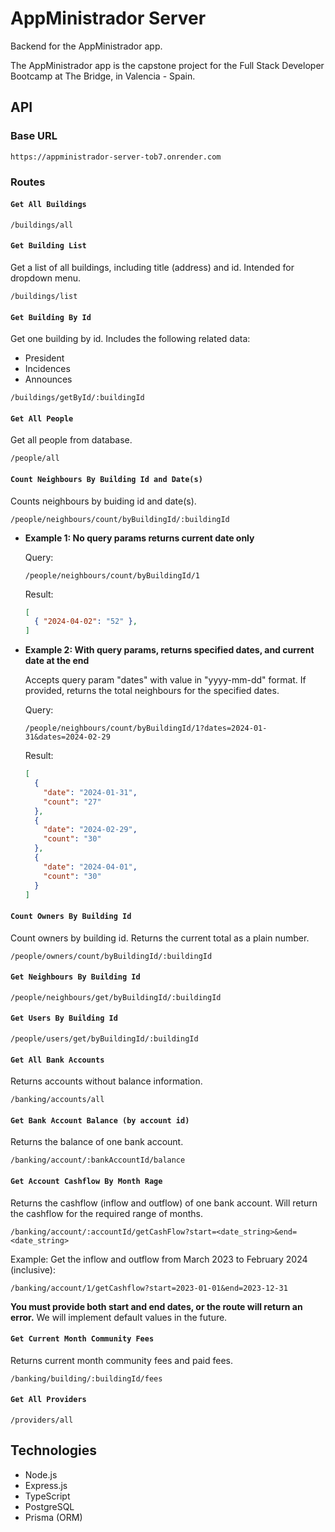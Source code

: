 # AppMinistrador Server

Backend for the AppMinistrador app.  

The AppMinistrador app is the capstone project for the Full Stack Developer Bootcamp at The Bridge, in Valencia - Spain.  

## API

### Base URL

```
https://appministrador-server-tob7.onrender.com
```

### Routes

#### `Get All Buildings`

```
/buildings/all
```

#### `Get Building List`

Get a list of all buildings, including title (address) and id. Intended for dropdown menu.

```
/buildings/list
```

#### `Get Building By Id`

Get one building by id. Includes the following related data:
- President
- Incidences
- Announces

```
/buildings/getById/:buildingId
```

#### `Get All People`

Get all people from database.

```
/people/all
```

#### `Count Neighbours By Building Id and Date(s)`

Counts neighbours by buiding id and date(s).

```
/people/neighbours/count/byBuildingId/:buildingId
```

- **Example 1: No query params returns current date only**

  Query:

  ```
  /people/neighbours/count/byBuildingId/1
  ```

  Result:

  ``` json
  [ 
    { "2024-04-02": "52" },
  ]
  ```

- **Example 2: With query params, returns specified dates, and current date at the end**

  Accepts query param "dates" with value in "yyyy-mm-dd" format. If provided, returns the total neighbours for the specified dates.

  Query:

  ```
  /people/neighbours/count/byBuildingId/1?dates=2024-01-31&dates=2024-02-29
  ```

  Result:

  ``` json
  [
    {
      "date": "2024-01-31",
      "count": "27"
    },
    {
      "date": "2024-02-29",
      "count": "30"
    },
    {
      "date": "2024-04-01",
      "count": "30"
    }
  ]
  ```

#### `Count Owners By Building Id`

Count owners by building id. Returns the current total as a plain number.

```
/people/owners/count/byBuildingId/:buildingId
```

#### `Get Neighbours By Building Id`

```
/people/neighbours/get/byBuildingId/:buildingId
```

#### `Get Users By Building Id`

```
/people/users/get/byBuildingId/:buildingId
```

#### `Get All Bank Accounts`

Returns accounts without balance information.

```
/banking/accounts/all
```

#### `Get Bank Account Balance (by account id)`

Returns the balance of one bank account.

```
/banking/account/:bankAccountId/balance
```

#### `Get Account Cashflow By Month Rage`

Returns the cashflow (inflow and outflow) of one bank account. Will return the cashflow for the required range of months.

```
/banking/account/:accountId/getCashFlow?start=<date_string>&end=<date_string>
```

Example: Get the inflow and outflow from March 2023 to February 2024 (inclusive):

```
/banking/account/1/getCashflow?start=2023-01-01&end=2023-12-31
```

**You must provide both start and end dates, or the route will return an error.** We will implement default values in the future.

#### `Get Current Month Community Fees`

Returns current month community fees and paid fees.

```
/banking/building/:buildingId/fees
```

#### `Get All Providers`

```
/providers/all
```

## Technologies

- Node.js
- Express.js
- TypeScript
- PostgreSQL
- Prisma (ORM)
